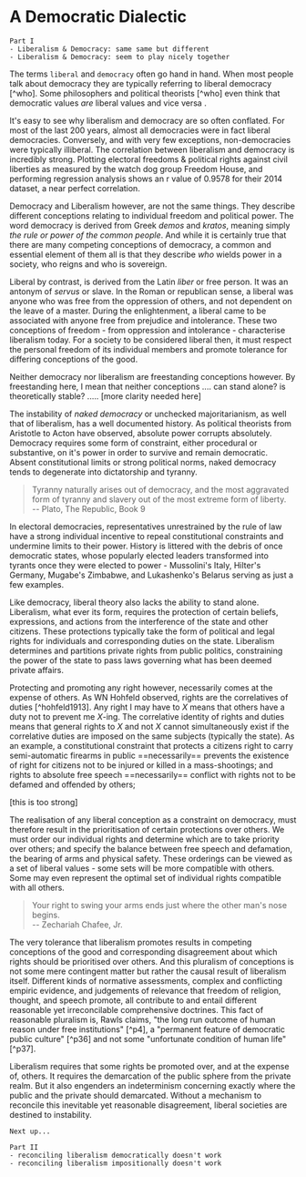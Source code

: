# A Democratic Dialectic

    Part I 
    - Liberalism & Democracy: same same but different
    - Liberalism & Democracy: seem to play nicely together

The terms `liberal` and `democracy` often go hand in hand.  When most people talk about democracy they are typically referring to liberal democracy [^who].  Some philosophers and political theorists [^who] even think that democratic values _are_ liberal values and vice versa .

It's easy to see why liberalism and democracy are so often conflated.  For most of the last 200 years, almost all democracies were in fact liberal democracies.  Conversely, and with very few exceptions, non-democracies were typically illiberal.  The correlation between liberalism and democracy is incredibly strong.  Plotting electoral freedoms & political rights against civil liberties as measured by the watch dog group Freedom House, and performing regression analysis shows an r value of 0.9578 for their 2014 dataset, a near perfect correlation.   

Democracy and Liberalism however, are not the same things.  They describe different conceptions relating to individual freedom and political power.  The word democracy is derived from Greek _demos_ and _kratos_, meaning simply _the rule or power of the common people_.  And while it is certainly true that there are many competing conceptions of democracy, a common and essential element of them all is that they describe _who_ wields power in a society, who reigns and who is sovereign.

Liberal by contrast, is derived from the Latin _liber_ or free person.  It was an antonym of _servus_ or slave. In the Roman or republican sense, a liberal was anyone who was free from the oppression of others, and not dependent on the leave of a master.  During the enlightenment, a liberal came to be associated with anyone free from prejudice and intolerance.  These two conceptions of freedom - from oppression and intolerance - characterise liberalism today.  For a society to be considered liberal then, it must respect the personal freedom of its individual members and promote tolerance for differing conceptions of the good.

Neither democracy nor liberalism are freestanding conceptions however.  By freestanding here, I mean that neither conceptions .... can stand alone? is theoretically stable? ..... [more clarity needed here]

The instability of _naked democracy_ or unchecked majoritarianism, as well that of liberalism, has a well documented history.  As political theorists from Aristotle to Acton have observed, absolute power corrupts absolutely.  Democracy requires some form of constraint, either procedural or substantive, on it's power in order to survive and remain democratic. Absent constitutional limits or strong political norms, naked democracy tends to degenerate into dictatorship and tyranny.  

> Tyranny naturally arises out of democracy, and the most aggravated form of tyranny and slavery out of the most extreme form of liberty.  
> -- Plato, The Republic, Book 9

In electoral democracies, representatives unrestrained by the rule of law have a strong individual incentive to repeal constitutional constraints and undermine limits to their power.  History is littered with the debris of once democratic states, whose popularly elected leaders transformed into tyrants once they were elected to power - Mussolini's Italy, Hilter's Germany, Mugabe's Zimbabwe, and Lukashenko's Belarus serving as just a few examples. 

Like democracy, liberal theory also lacks the ability to stand alone.  Liberalism, what ever its form, requires the protection of certain beliefs, expressions, and actions from the interference of the state and other citizens.  These protections typically take the form of political and legal rights for individuals and corresponding duties on the state.  Liberalism determines and partitions private rights from public politics, constraining the power of the state to pass laws governing what has been deemed private affairs.  

Protecting and promoting any right however, necessarily comes at the expense of others.  As WN Hohfeld observed, rights are the correlatives of duties [^hohfeld1913].  Any right I may have to _X_ means that others have a duty not to prevent me _X_-ing.  The correlative identity of rights and duties means that general rights to _X_ and not _X_ cannot simultaneously exist if the correlative duties are imposed on the same subjects (typically the state).  As an example, a constitutional constraint that protects a citizens right to carry semi-automatic firearms in public ==necessarily== prevents the existence of right for citizens not to be injured or killed in a mass-shootings; and rights to absolute free speech ==necessarily== conflict with rights not to be defamed and offended by others; 

[this is too strong]

The realisation of any liberal conception as a constraint on democracy, must therefore result in the prioritisation of certain protections over others.  We must order our individual rights and determine which are to take priority over others; and specify the balance between free speech and defamation, the bearing of arms and physical safety.  These orderings can be viewed as a set of liberal values - some sets will be more compatible with others.  Some may even represent the optimal set of individual rights compatible with all others.  

> Your right to swing your arms ends just where the other man's nose begins.   
> -- Zechariah Chafee, Jr.

The very tolerance that liberalism promotes results in competing conceptions of the good and corresponding disagreement about which rights should be prioritised over others.  And this pluralism of conceptions is not some mere contingent matter but rather the causal result of liberalism itself.  Different kinds of normative assessments, complex and conflicting empiric evidence, and judgements of relevance that freedom of religion, thought, and speech promote, all contribute to and entail different reasonable yet irreconcilable comprehensive doctrines. This fact of reasonable pluralism is, Rawls claims, "the long run outcome of human reason under free institutions" [^p4], a "permanent feature of democratic public culture" [^p36] and not some "unfortunate condition of human life" [^p37].  

Liberalism requires that some rights be promoted over, and at the expense of, others.  It requires the demarcation of the public sphere from the private realm.  But it also engenders an indeterminism concerning exactly where the public and the private should demarcated.  Without a mechanism to reconcile this inevitable yet reasonable disagreement, liberal societies are destined to instability. 

    Next up...

    Part II
    - reconciling liberalism democratically doesn't work
    - reconciling liberalism impositionally doesn't work


